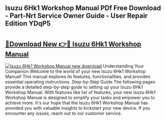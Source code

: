 ## Isuzu 6Hk1 Workshop Manual PDf Free Download - Part-Nrt Service Owner Guide - User Repair Edition YDqP5

# <h2><a href="http://bc3535.oget.top/?id=Isuzu+6Hk1+Workshop+Manual">🔗Download New 👉🔴 Isuzu 6Hk1 Workshop Manual</a></h2>

[![Isuzu 6Hk1 Workshop Manual new download](https://i.imgur.com/5g1atiW.png)](http://bc3535.oget.top/?id=Isuzu+6Hk1+Workshop+Manual)
Understanding Your Companion Welcome to the world of your new Isuzu 6Hk1 Workshop Manual! This manual explores its features, functionalities, and provides essential operating instructions. Step-by-Step Guide The following pages provide a detailed step-by-step guide to setting up your Isuzu 6Hk1 Workshop Manual. With features like list of features, your new Isuzu 6Hk1 Workshop Manual is designed to simplify your tasks and empower you to achieve more. It's our hope that the Isuzu 6Hk1 Workshop Manual has provided you with valuable insights to kickstart your new device. If you encounter any issues, reach out to our customer service.
